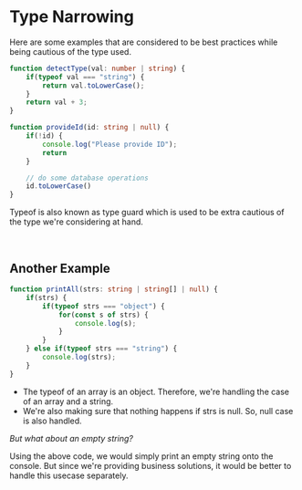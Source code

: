 # Type Narrowing

Here are some examples that are considered to be best practices while being cautious of the type used. 

``` typescript
function detectType(val: number | string) {
    if(typeof val === "string") {
        return val.toLowerCase();
    }
    return val + 3;
}
```

``` typescript
function provideId(id: string | null) {
    if(!id) {
        console.log("Please provide ID");
        return
    }

    // do some database operations
    id.toLowerCase()
}
```

Typeof is also known as type guard which is used to be extra cautious of the type we're considering at hand. 

<br>

## Another Example

``` typescript
function printAll(strs: string | string[] | null) {
    if(strs) {
        if(typeof strs === "object") {
            for(const s of strs) {
                console.log(s);
            }
        }
    } else if(typeof strs === "string") {
        console.log(strs);
    }
}
```

- The typeof of an array is an object. Therefore, we're handling the case of an array and a string.
- We're also making sure that nothing happens if strs is null. So, null case is also handled.

*But what about an empty string?*

Using the above code, we would simply print an empty string onto the console. But since we're providing business solutions, it would be better to handle this usecase separately. 




